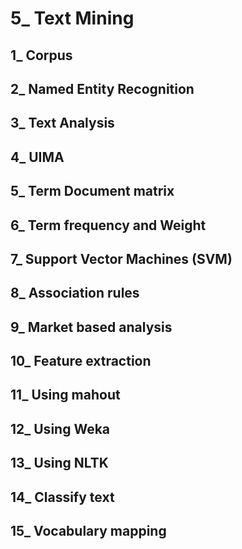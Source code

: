 # 5_ Text Mining

## 1_ Corpus 

## 2_ Named Entity Recognition 

## 3_ Text Analysis  
    
## 4_ UIMA    
 
## 5_ Term Document matrix 
 
## 6_ Term frequency and Weight

## 7_ Support Vector Machines (SVM)

## 8_ Association rules

## 9_ Market based analysis

## 10_ Feature extraction

## 11_ Using mahout

## 12_ Using Weka

## 13_ Using NLTK

## 14_ Classify text

## 15_ Vocabulary mapping
